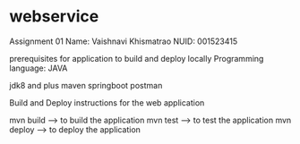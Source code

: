 # webservice

Assignment 01
Name: Vaishnavi Khismatrao
NUID: 001523415

prerequisites for application to build and deploy locally
Programming language: JAVA

jdk8 and plus
maven
springboot
postman

Build and Deploy instructions for the web application


mvn build --> to build the application
mvn test --> to test the application
mvn deploy --> to deploy the application